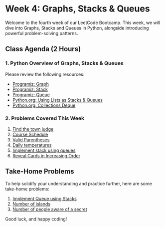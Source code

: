# Week 4: Graphs, Stacks & Queues

Welcome to the fourth week of our LeetCode Bootcamp. This week, we will dive into Graphs, Stacks and Queues in Python, alongside introducing powerful problem-solving patterns.

## Class Agenda (2 Hours)

### 1. Python Overview of Graphs, Stacks & Queues

Please review the following resources:

- [Programiz: Graph](https://www.programiz.com/dsa/graph)
- [Programiz: Stack](https://www.programiz.com/dsa/stack)
- [Programiz: Queue](https://www.programiz.com/dsa/queue)
- [Python.org: Using Lists as Stacks & Queues](https://docs.python.org/3/tutorial/datastructures.html#using-lists-as-stacks)
- [Python.org: Collections Deque](https://docs.python.org/3/library/collections.html#deque-objects) 

### 2. Problems Covered This Week

1. [Find the town judge](https://leetcode.com/problems/find-the-town-judge/description/)
2. [Course Schedule](https://leetcode.com/problems/course-schedule/)
3. [Valid Parentheses](https://leetcode.com/problems/valid-parentheses/description/)
4. [Daily temperatures](https://leetcode.com/problems/daily-temperatures/)
5. [Implement stack using queues](https://leetcode.com/problems/implement-stack-using-queues/)
6. [Reveal Cards in Increasing Order](https://leetcode.com/problems/reveal-cards-in-increasing-order/description/?envType=problem-list-v2&envId=queue)

## Take-Home Problems
To help solidify your understanding and practice further, here are some take-home problems:

1. [Implement Queue using Stacks](https://leetcode.com/problems/implement-queue-using-stacks/description/)
2. [Number of islands](https://leetcode.com/problems/number-of-islands/description/)
3. [Number of people aware of a secret](https://leetcode.com/problems/number-of-people-aware-of-a-secret/description/)

Good luck, and happy coding! 
